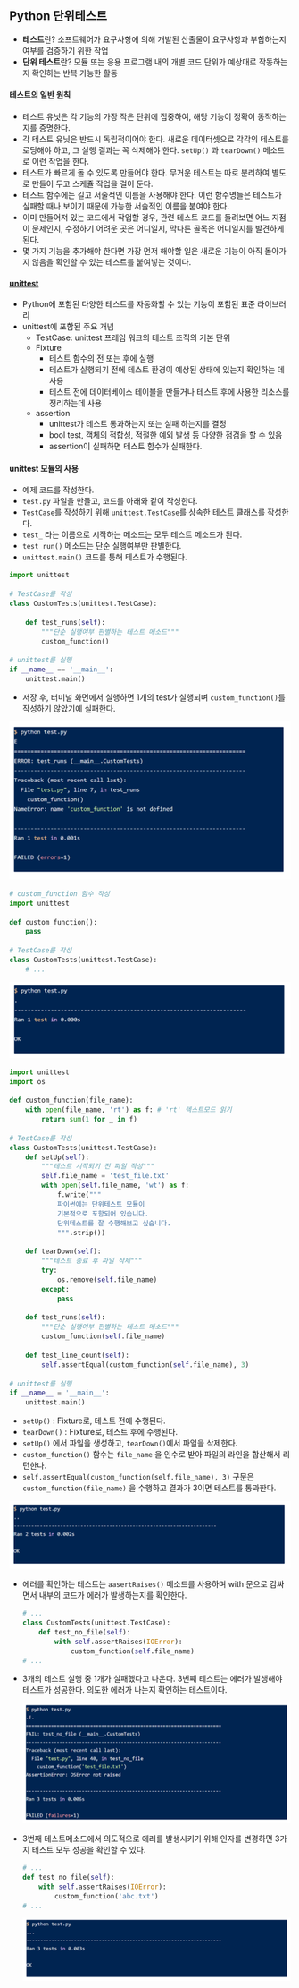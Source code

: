 ## Python 단위테스트

- **테스트**란? 소프트웨어가 요구사항에 의해 개발된 산출물이 요구사항과 부합하는지 여부를 검증하기 위한 작업
- **단위 테스트**란? 모듈 또는 응용 프로그램 내의 개별 코드 단위가 예상대로 작동하는지 확인하는 반복 가능한 활동

#### 테스트의 일반 원칙

- 테스트 유닛은 각 기능의 가장 작은 단위에 집중하여, 해당 기능이 정확이 동작하는지를 증명한다.
- 각 테스트 유닛은 반드시 독립적이어야 한다. 새로운 데이터셋으로 각각의 테스트를 로딩해야 하고, 그 실행 결과는 꼭 삭제해야 한다. `setUp()` 과 `tearDown()` 메소드로 이런 작업을 한다.
- 테스트가 빠르게 돌 수 있도록 만들어야 한다. 무거운 테스트는 따로 분리하여 별도로 만들어 두고 스케쥴 작업을 걸어 둔다.
- 테스트 함수에는 길고 서술적인 이름을 사용해야 한다. 이런 함수명들은 테스트가 실패할 때나 보이기 때문에 가능한 서술적인 이름을 붙여야 한다.
- 이미 만들어져 있는 코드에서 작업할 경우, 관련 테스트 코드를 돌려보면 어느 지점이 문제인지, 수정하기 어려운 곳은 어디일지, 막다른 골목은 어디일지를 발견하게 된다.
- 몇 가지 기능을 추가해야 한다면 가장 먼저 해야할 일은 새로운 기능이 아직 돌아가지 않음을 확인할 수 있는 테스트를 붙여넣는 것이다.

#### [unittest](https://docs.python.org/3/library/unittest.html)

- Python에 포함된 다양한 테스트를 자동화할 수 있는 기능이 포함된 표준 라이브러리
- unittest에 포함된 주요 개념
  - TestCase: unittest 프레임 워크의 테스트 조직의 기본 단위
  - Fixture
    - 테스트 함수의 전 또는 후에 실행
    - 테스트가 실행되기 전에 테스트 환경이 예상된 상태에 있는지 확인하는 데 사용
    - 테스트 전에 데이터베이스 테이블을 만들거나 테스트 후에 사용한 리소스를 정리하는데 사용
  - assertion
    - unittest가 테스트 통과하는지 또는 실패 하는지를 결정
    - bool test, 객체의 적합성, 적절한 예외 발생 등 다양한 점검을 할 수 있음
    - assertion이 실패하면 테스트 함수가 실패한다.

#### unittest 모듈의 사용

- 예제 코드를 작성한다.
- `test.py` 파일을 만들고, 코드를 아래와 같이 작성한다.
- `TestCase`를 작성하기 위해 `unittest.TestCase`를 상속한 테스트 클래스를 작성한다.
- `test_` 라는 이름으로 시작하는 메소드는 모두 테스트 메소드가 된다.
- `test_run()` 메소드는 단순 실행여부만 판별한다.
- `unittest.main()` 코드를 통해 테스트가 수행된다.

```python
import unittest

# TestCase를 작성
class CustomTests(unittest.TestCase):
    
    def test_runs(self):
        """단순 실행여부 판별하는 테스트 메소드"""
        custom_function()
        
# unittest를 실행
if __name__ == '__main__':
    unittest.main()
```

- 저장 후, 터미널 화면에서 실행하면 1개의 test가 실행되며 `custom_function()`를 작성하기 않았기에 실패한다.

![image-20200202234007777](images\image-20200202234007777.png)

```python
# custom_function 함수 작성
import unittest

def custom_function():
    pass

# TestCase를 작성
class CustomTests(unittest.TestCase):
    # ...
```

![image-20200202234206421](images\image-20200202234206421.png)

```python
import unittest
import os

def custom_function(file_name):
    with open(file_name, 'rt') as f: # 'rt' 텍스트모드 읽기
        return sum(1 for _ in f)
    
# TestCase를 작성
class CustomTests(unittest.TestCase):
    def setUp(self):
        """테스트 시작되기 전 파일 작성"""
        self.file_name = 'test_file.txt'
        with open(self.file_name, 'wt') as f:
            f.write("""
            파이썬에는 단위테스트 모듈이
            기본적으로 포함되어 있습니다.
            단위테스트를 잘 수행해보고 싶습니다.
            """.strip())
            
    def tearDown(self):
        """테스트 종료 후 파일 삭제"""
        try:
            os.remove(self.file_name)
        except:
            pass
        
    def test_runs(self):
        """단순 실행여부 판별하는 테스트 메소드"""
        custom_function(self.file_name)
        
    def test_line_count(self):
        self.assertEqual(custom_function(self.file_name), 3)
        
# unittest를 실행
if __name__ = '__main__':
    unittest.main()
```

- `setUp()` : Fixture로, 테스트 전에 수행된다.
- `tearDown()` : Fixture로, 테스트 후에 수행된다.
- `setUp()` 에서 파일을 생성하고, `tearDown()`에서 파일을 삭제한다.
- `custom_function()` 함수는 `file_name` 을 인수로 받아 파일의 라인을 합산해서 리턴한다.
- `self.assertEqual(custom_function(self.file_name), 3)` 구문은 `custom_function(file_name)` 을 수행하고 결과가 3이면 테스트를 통과한다.

![image-20200203234732866](images\image-20200203234732866.png)

- 에러를 확인하는 테스트는 `aasertRaises()` 메소드를 사용하며 with 문으로 감싸면서 내부의 코드가 에러가 발생하는지를 확인한다.

  ```python
  # ...
  class CustomTests(unittest.TestCase):
      def test_no_file(self):
          with self.assertRaises(IOError):
              custom_function(self.file_name)
  # ...
  ```

- 3개의 테스트 실행 중 1개가 실패했다고 나온다. 3번째 테스트는 에러가 발생해야 테스트가 성공한다. 의도한 에러가 나는지 확인하는 테스트이다.

  ![image-20200203235149960](images\image-20200203235149960.png)

- 3번째 테스트메소드에서 의도적으로 에러를 발생시키기 위해 인자를 변경하면 3가지 테스트 모두 성공을 확인할 수 있다.

  ```python
  # ...
  def test_no_file(self):
      with self.assertRaises(IOError):
          custom_function('abc.txt')
  # ...
  ```

  ![image-20200203235455617](images\image-20200203235455617.png)

